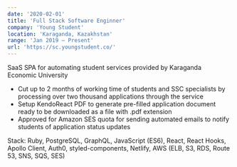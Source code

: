 ```yaml
---
date: '2020-02-01'
title: 'Full Stack Software Enginner'
company: 'Young Student'
location: 'Karaganda, Kazakhstan'
range: 'Jan 2019 – Present'
url: 'https://sc.youngstudent.co/'
---
```


SaaS SPA for automating student services provided by Karaganda Economic University

- Cut up to 2 months of working time of students and SSC specialists by processing over two thousand applications through the service
- Setup KendoReact PDF to generate pre-filled application document ready to be downloaded as a file with .pdf extension
- Approved for Amazon SES quota for sending automated emails to notify students of application status updates

Stack: Ruby, PostgreSQL, GraphQL, JavaScript (ES6), React, React Hooks, Apollo Client, Auth0, styled-components, Netlify, AWS (ELB, S3, RDS, Route 53, SNS, SQS, SES)
